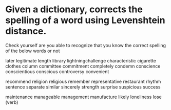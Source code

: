 Given a dictionary, corrects the spelling of a word using Levenshtein distance.
===========

Check yourself are you able to recognize that you know the correct spelling of the below  words or not 


later
legitimate
length
library
lightningchallenge
characteristic
cigarette
clothes
column
committee
commitment
completely
condemn
conscience
conscientious
conscious
controversy
convenient

recommend
religion
religious
remember
representative
restaurant
rhythm
sentence
separate
similar
sincerely
strength
surprise
suspicious
success

maintenance
manageable
management
manufacture
likely
loneliness
lose (verb)
